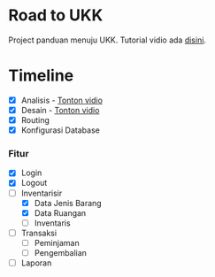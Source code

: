 # Road to UKK
Project panduan menuju UKK. Tutorial vidio ada [disini](https://youtube.com/hilmizul).

# Timeline
- [x] Analisis - [Tonton vidio](https://www.youtube.com/watch?v=sko-wUPyfQU)
- [x] Desain - [Tonton vidio](https://youtu.be/s5ym5g713kc)
- [x] Routing
- [x] Konfigurasi Database

### Fitur
- [x] Login
- [x] Logout
- [ ] Inventarisir
  - [x] Data Jenis Barang
  - [x] Data Ruangan
  - [ ] Inventaris
- [ ] Transaksi
  - [ ] Peminjaman
  - [ ] Pengembalian
- [ ] Laporan